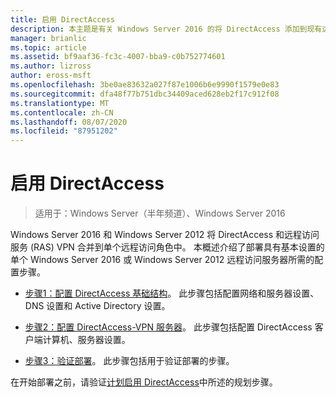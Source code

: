 ```yaml
---
title: 启用 DirectAccess
description: 本主题是有关 Windows Server 2016 的将 DirectAccess 添加到现有远程访问 (VPN) 部署的指南的一部分
manager: brianlic
ms.topic: article
ms.assetid: bf9aaf36-fc3c-4007-bba9-c0b752774601
ms.author: lizross
author: eross-msft
ms.openlocfilehash: 3be0ae83632a027f87e1006b6e9990f1579e0e83
ms.sourcegitcommit: dfa48f77b751dbc34409aced628eb2f17c912f08
ms.translationtype: MT
ms.contentlocale: zh-CN
ms.lasthandoff: 08/07/2020
ms.locfileid: "87951202"
---
```

# <a name="enable-directaccess"></a>启用 DirectAccess

>适用于：Windows Server（半年频道）、Windows Server 2016

 Windows Server 2016 和 Windows Server 2012 将 DirectAccess 和远程访问服务 (RAS) VPN 合并到单个远程访问角色中。 本概述介绍了部署具有基本设置的单个 Windows Server 2016 或 Windows Server 2012 远程访问服务器所需的配置步骤。

-   [步骤1：配置 DirectAccess 基础结构](step-1-configure-da-inf-davpn.md)。 此步骤包括配置网络和服务器设置、DNS 设置和 Active Directory 设置。

-   [步骤2：配置 DirectAccess-VPN 服务器](step-2-configure-server-davpn.md)。 此步骤包括配置 DirectAccess 客户端计算机、服务器设置。

-   [步骤3：验证部署](step-3-verify-davpn.md)。 此步骤包括用于验证部署的步骤。

在开始部署之前，请验证[计划启用 DirectAccess](Plan-to-Enable-DirectAccess.md)中所述的规划步骤。



